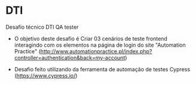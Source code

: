 # DTI
Desafio técnico DTI  QA tester

* O objetivo deste desafio é Criar 03 cenários de teste frontend interagindo com os elementos na página de login do site "Automation Practice" (http://www.automationpractice.pl/index.php?controller=authentication&back=my-account)

* Desafio feito utilizando da ferramenta de automação de testes Cypress (https://www.cypress.io/)
